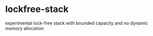 # lockfree-stack
experimental lock-free stack with bounded capacity and no dynamic memory allocation
